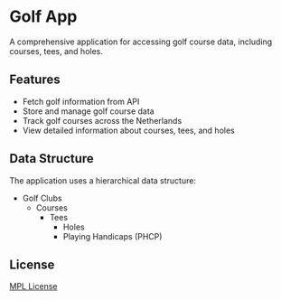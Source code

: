# Golf App

A comprehensive application for accessing golf course data, including courses, tees, and holes.

## Features

- Fetch golf information from API
- Store and manage golf course data
- Track golf courses across the Netherlands
- View detailed information about courses, tees, and holes

## Data Structure

The application uses a hierarchical data structure:
- Golf Clubs
  - Courses
    - Tees
      - Holes
      - Playing Handicaps (PHCP)

## License

[MPL License](LICENSE)
